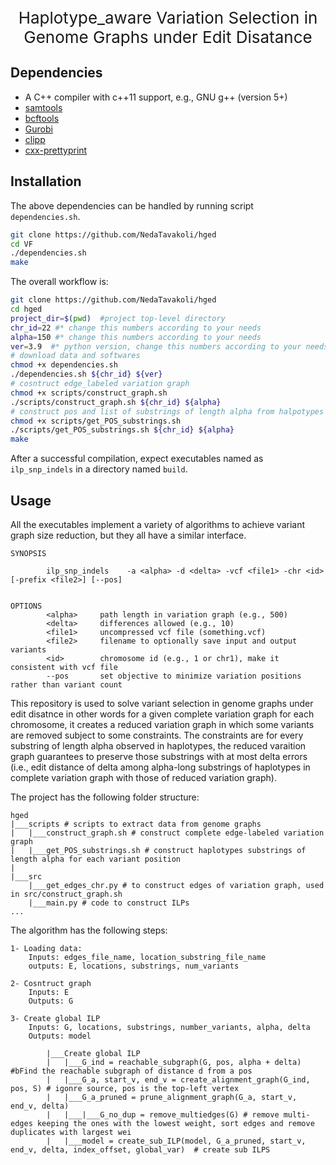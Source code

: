 <p align="center">
 <span style="font-size: 26px">Haplotype_aware Variation Selection in Genome Graphs under Edit Disatance</span>
</p>



## Dependencies
- A C++ compiler with c++11 support, e.g., GNU g++ (version 5+)
- [samtools](https://vcftools.github.io/)
- [bcftools](https://vcftools.github.io/)
- [Gurobi](https://www.gurobi.com)
- [clipp](https://github.com/muellan/clipp)
- [cxx-prettyprint](https://github.com/louisdx/cxx-prettyprint)

## Installation
The above dependencies can be handled by running script `dependencies.sh`.
```sh
git clone https://github.com/NedaTavakoli/hged
cd VF
./dependencies.sh
make
```

The overall workflow is:

```sh
git clone https://github.com/NedaTavakoli/hged
cd hged
project_dir=$(pwd)  #project top-level directory
chr_id=22 #* change this numbers according to your needs
alpha=150 #* change this numbers according to your needs
ver=3.9  #* python version, change this numbers according to your needs
# download data and softwares
chmod +x dependencies.sh
./dependencies.sh ${chr_id} ${ver}
# cosntruct edge_labeled variation graph 
chmod +x scripts/construct_graph.sh
./scripts/construct_graph.sh ${chr_id} ${alpha}
# construct pos and list of substrings of length alpha from halpotypes
chmod +x scripts/get_POS_substrings.sh 
./scripts/get_POS_substrings.sh ${chr_id} ${alpha}
make
```

After a successful compilation, expect executables named as `ilp_snp_indels` in a directory named `build`.

## Usage
All the executables implement a variety of algorithms to achieve variant graph size reduction, but they all have a similar interface.
```
SYNOPSIS

        ilp_snp_indels    -a <alpha> -d <delta> -vcf <file1> -chr <id> [-prefix <file2>] [--pos]


OPTIONS
        <alpha>     path length in variation graph (e.g., 500)
        <delta>     differences allowed (e.g., 10)
        <file1>     uncompressed vcf file (something.vcf)
        <file2>     filename to optionally save input and output variants
        <id>        chromosome id (e.g., 1 or chr1), make it consistent with vcf file
        --pos       set objective to minimize variation positions rather than variant count
```

This repository is used to solve variant selection in genome graphs under edit disatnce
in other words for a given complete variation graph for each chromosome, it creates a reduced variation graph in which 
some variants are removed subject to some constraints. The constraints are for every substring of length 
alpha observed in haplotypes, the reduced varaition graph guarantees to preserve those substrings with
at most delta errors (i.e., edit distance of delta among alpha-long substrings of haplotypes in complete variation graph with those of reduced variation graph).

The project has the following folder structure:
```
hged
|___scripts # scripts to extract data from genome graphs
|   |___construct_graph.sh # construct complete edge-labeled variation graph
|   |___get_POS_substrings.sh # construct haplotypes substrings of length alpha for each variant position
|
|___src  
    |___get_edges_chr.py # to construct edges of variation graph, used in src/construct_graph.sh
    |___main.py # code to construct ILPs 
...
```

The algorithm has the following steps:
```
1- Loading data: 
    Inputs: edges_file_name, location_substring_file_name
    outputs: E, locations, substrings, num_variants

2- Cosntruct graph  
    Inputs: E
    Outputs: G

3- Create global ILP
    Inputs: G, locations, substrings, number_variants, alpha, delta
    Outputs: model  

        |___Create global ILP 
        |   |___G_ind = reachable_subgraph(G, pos, alpha + delta) #bFind the reachable subgraph of distance d from a pos
        |   |___G_a, start_v, end_v = create_alignment_graph(G_ind, pos, S) # igonre source, pos is the top-left vertex
        |   |___G_a_pruned = prune_alignment_graph(G_a, start_v, end_v, delta) 
        |   |___|___G_no_dup = remove_multiedges(G) # remove multi-edges keeping the ones with the lowest weight, sort edges and remove duplicates with largest wei
        |   |___model = create_sub_ILP(model, G_a_pruned, start_v, end_v, delta, index_offset, global_var)  # create sub ILPS
 ```     
  


